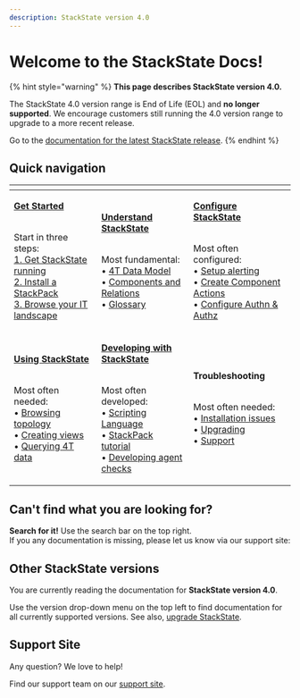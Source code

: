```yaml
---
description: StackState version 4.0
---
```


# Welcome to the StackState Docs!

{% hint style="warning" %}
**This page describes StackState version 4.0.**

The StackState 4.0 version range is End of Life (EOL) and **no longer supported**. We encourage customers still running the 4.0 version range to upgrade to a more recent release.

Go to the [documentation for the latest StackState release](https://docs.stackstate.com/).
{% endhint %}

## Quick navigation

<table>
  <thead>
    <tr>
      <th style="text-align:left"></th>
      <th style="text-align:left"></th>
      <th style="text-align:left"></th>
    </tr>
  </thead>
  <tbody>
    <tr>
      <td style="text-align:left">
        <p><a href="getting_started.md"><b>Get Started</b></a>
        </p>
        <p>
          <br />Start in three steps:
          <br /><a href="setup/installation/">1. Get StackState running</a>
          <br /><a href="integrations/">2. Install a StackPack</a>
          <br /><a href="./">3. Browse your IT landscape</a>
        </p>
      </td>
      <td style="text-align:left">
        <p><a href="https://docs.stackstate.com/concepts/"><b>Understand StackState</b></a>
        </p>
        <p>
          <br />Most fundamental:
          <br />&#x2022; <a href="concepts/4t_data_model.md">4T Data Model</a>
          <br />&#x2022; <a href="concepts/components_and_relations.md">Components and Relations</a>
          <br
          />&#x2022; <a href="concepts/glossary.md">Glossary</a>
        </p>
      </td>
      <td style="text-align:left">
        <p><a href="configure/"><b>Configure StackState</b></a>
        </p>
        <p>
          <br />Most often configured:
          <br />&#x2022; <a href="use/alerting.md">Setup alerting</a>
          <br />&#x2022; <a href="configure/component_actions.md">Create Component Actions</a>
          <br
          />&#x2022; <a href="configure/how_to_set_up_roles.md">Configure Authn &amp; Authz</a>
        </p>
      </td>
    </tr>
    <tr>
      <td style="text-align:left">
        <p><a href="use/"><b>Using StackState</b></a>
        </p>
        <p>
          <br />Most often needed:
          <br />&#x2022; <a href="./">Browsing topology</a>
          <br />&#x2022; <a href="use/views.md">Creating views</a>
          <br />&#x2022; <a href="use/queries.md">Querying 4T data</a>
        </p>
      </td>
      <td style="text-align:left">
        <p><a href="develop/"><b>Developing with StackState</b></a>
        </p>
        <p>
          <br />Most often developed:
          <br />&#x2022; <a href="develop/scripting/">Scripting Language</a>
          <br />&#x2022; <a href="develop/tutorials/basic_stackpack_tutorial.md">StackPack tutorial</a>
          <br
          />&#x2022; <a href="develop/agent_check/checks_in_agent_v2.md">Developing agent checks</a>
        </p>
      </td>
      <td style="text-align:left">
        <p><b>Troubleshooting</b>
        </p>
        <p>
          <br />Most often needed:
          <br />&#x2022; <a href="setup/installation/troubleshooting.md">Installation issues</a>
          <br
          />&#x2022; <a href="setup/upgrading.md">Upgrading</a>
          <br />&#x2022; <a href="https://support.stackstate.com">Support</a>
        </p>
      </td>
    </tr>
  </tbody>
</table>

## Can't find what you are looking for?

**Search for it!** Use the search bar on the top right.  
If you any documentation is missing, please let us know via our support site:

## Other StackState versions

You are currently reading the documentation for **StackState version 4.0**.

Use the version drop-down menu on the top left to find documentation for all currently supported versions. See also, [upgrade StackState](setup/upgrading.md).


## **Support Site**

Any question? We love to help!

Find our support team on our [support site](http://support.stackstate.com/).
